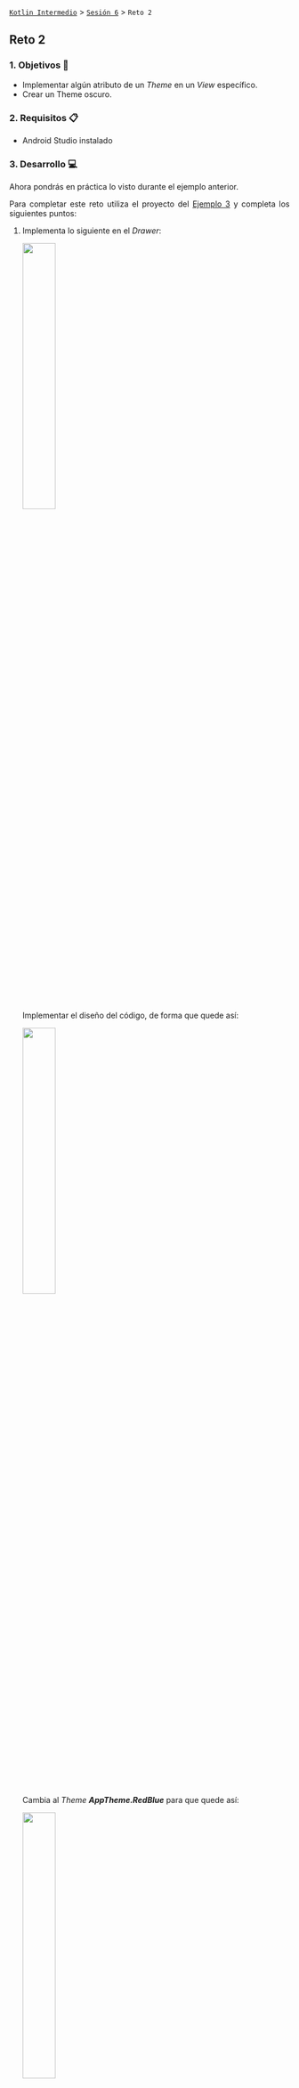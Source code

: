 [`Kotlin Intermedio`](../../Readme.md) > [`Sesión 6`](../Readme.md) > `Reto 2`
    
## Reto 2

<div style="text-align: justify;">

### 1. Objetivos :dart:

- Implementar algún atributo de un _Theme_ en un _View_ específico.
- Crear un Theme oscuro.

### 2. Requisitos :clipboard:

- Android Studio instalado

### 3. Desarrollo :computer:

Ahora pondrás en práctica lo visto durante el ejemplo anterior.

Para completar este reto utiliza el proyecto del [Ejemplo 3](../Ejemplo-03/Readme.md) y completa los siguientes puntos:

1. Implementa lo siguiente en el _Drawer_:

     <image src="../Ejemplo-03/images/7.png" width="35%">
     
     Implementar el diseño del código, de forma que quede así:

     <image src="images/1.png" width="35%">
     
     Cambia al _Theme_ ___AppTheme.RedBlue___ para que quede así:

     <image src="images/2.png" width="35%">

2. Genera un nuevo ___Dark Theme___. Utilizando colores grises, negros que son suaves a la vista en un ambiente oscuro.


<details><summary>Solución</summary>

```xml
<LinearLayout
     ...
android:paddingBottom="16dp"
android:background="?attr/colorAccent"
     >
<ImageView
```
</details>

<br/>

[`Anterior`](../Ejemplo-03/Readme.md) | [`Siguiente`](../Proyecto/Readme.md)



</div>
